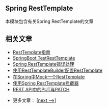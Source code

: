 ## Spring RestTemplate

本模块包含有关Spring RestTemplate的文章

## 相关文章

+ [RestTemplate指南](docs/RestTemplate指南.md)
+ [SpringBoot TestRestTemplate](docs/SpringBoot-TestRestTemplate.md)
+ [Spring RestTemplate错误处理](docs/Spring-RestTemplate错误处理.md)
+ [使用RestTemplateBuilder配置RestTemplate](docs/使用RestTemplateBuilder配置RestTemplate.md)
+ [在Spring中Mock一个RestTemplate](docs/在Spring中Mock一个RestTemplate.md)
+ [使用Spring RestTemplate拦截器](docs/使用Spring-RestTemplate拦截器.md)
+ [REST API中的PUT与PATCH](docs/RESTAPI中的PUT与PATCH.md)

- 更多文章： [[next -->]](../spring-resttemplate-2/README.md)